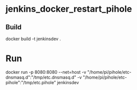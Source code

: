 # jenkins_docker_restart_pihole
## Build <br />
docker build -t jenkinsdev .  <br />
# Run  <br />
docker run -p 8080:8080 --net=host -v "/home/pi/pihole/etc-dnsmasq.d":"/tmp/etc.dnsmasq.d" -v "/home/pi/pihole/etc-pihole":"/tmp/etc.pihole" jenkinsdev  <br />

